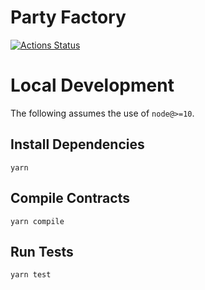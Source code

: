 # Party Factory

[![Actions Status](https://github.com/PartySwapDEX/party-swap-core/workflows/CI/badge.svg)](https://github.com/PartySwapDEX/party-swap-core/actions)

# Local Development

The following assumes the use of `node@>=10`.

## Install Dependencies

`yarn`

## Compile Contracts

`yarn compile`

## Run Tests

`yarn test`
